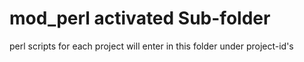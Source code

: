 mod_perl activated Sub-folder
=============================

perl scripts for each project will enter in this folder under project-id's

